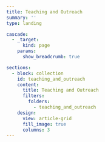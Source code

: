 ```yaml
---
title: Teaching and Outreach
summary: ''
type: landing

cascade:
  - _target:
      kind: page
    params:
      show_breadcrumb: true

sections:
  - block: collection
    id: teaching_and_outreach
    content:
      title: Teaching and Outreach
      filters:
        folders:
          - teaching_and_outreach
    design:
      view: article-grid
      fill_image: true
      columns: 3
---
```

